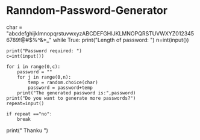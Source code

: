 # Ranndom-Password-Generator



char = "abcdefghijklmnopqrstuvwxyzABCDEFGHIJKLMNOPQRSTUVWXYZ0123456789!@#$%^&*_"
while True:
    print("Length of password: ")
    n=int(input())

    print("Password required: ")
    c=int(input())

    for i in range(0,c):
        password = ""
        for j in range(0,n):
            temp = random.choice(char)
            password = password+temp
        print("The generated password is:",password)    
    print("Do you want to generate more passwords?")
    repeat=input()
    
    if repeat =="no":
        break
print("  Thanku  ")
